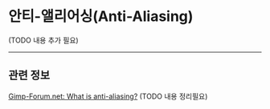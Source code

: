 # 안티-앨리어싱(Anti-Aliasing)

(TODO 내용 추가 필요)

***

## 관련 정보
[Gimp-Forum.net: What is anti-aliasing?](https://www.gimp-forum.net/Thread-What-is-anti-aliasing)
(TODO 내용 정리필요)